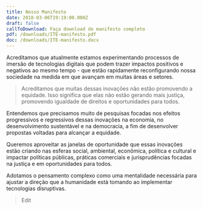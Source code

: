 ```yaml
---
title: Nosso Manifesto
date: 2018-03-06T19:19:00.000Z
draft: false
callToDownload: Faça download do manifesto completo
pdf: /downloads/ITE-manifesto.pdf
doc: /downloads/ITE-manifesto.docx
---
```

Acreditamos que atualmente estamos experimentando processos de imersão de tecnologias digitais que podem trazer impactos positivos e negativos ao mesmo tempo - que estão rapidamente reconfigurando nossa sociedade na medida em que avançam em muitas áreas e setores.

> Acreditamos que muitas dessas inovações não estão promovendo a equidade. Isso significa que elas não estão gerando mais justiça, promovendo igualdade de direitos e oportunidades para todos.

Entendemos que precisamos muito de pesquisas focadas nos efeitos progressivos e regressivos dessas inovações na economia, no desenvolvimento sustentável e na democracia, a fim de desenvolver propostas voltadas para alcançar a equidade.

Queremos aproveitar as janelas de oportunidade que essas inovações estão criando nas esferas social, ambiental, econômica, política e cultural e impactar políticas públicas, práticas comerciais e jurisprudências focadas na justiça e em oportunidades para todos.

Adotamos o pensamento complexo como uma mentalidade necessária para ajustar a direção que a humanidade está tomando ao implementar tecnologias disruptivas.



> Edit
